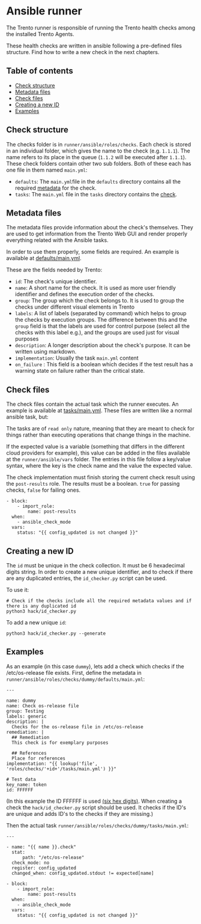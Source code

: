 # Ansible runner

The Trento runner is responsible of running the Trento health checks among the installed Trento Agents.

These health checks are written in ansible following a pre-defined files structure. Find how to write a new check in the next chapters.

## Table of contents

 - [Check structure](#check-structure)
 - [Metadata files](#metadata-files)
 - [Check files](#check-files)
 - [Creating a new ID](#creating-a-new-id)
 - [Examples](#examples)

## Check structure

The checks folder is in `runner/ansible/roles/checks`. Each check is stored in an individual folder, which gives the name to the check (e.g. `1.1.1`). The name refers to its place in the queue (`1.1.2` will be
executed after `1.1.1`). These check folders contain other two sub folders. Both of these each has one file in them named `main.yml`:
- `defaults`: The `main.yml`file in the `defaults` directory contains all the required [metadata](#metadata-files) for the check.
- `tasks`: The `main.yml` file in the `tasks` directory contains the [check](#check-files).

## Metadata files

The metadata files provide information about the check's themselves. They are used to get information
from the Trento Web GUI and render properly everything related with the Ansible tasks.

In order to use them properly, some fields are required. An example is available at [defaults/main.yml](runner/ansible/roles/checks/1.1.1/defaults/main.yml).

These are the fields needed by Trento:

- `id`: The check's unique identifier.
- `name`: A short name for the check. It is used as more user friendly identifier and defines the execution order of the checks.
- `group`: The group which the check belongs to. It is used to group the checks under different visual elements in Trento
- `labels`: A list of labels (separated by command) which helps to group the checks by execution groups. The difference between this and the `group` field
is that the labels are used for control purpose (select all the checks with this label e.g.), and the groups are used just for visual purposes
- `description`: A longer description about the check's purpose. It can be written using markdown.
- `implementation`: Usually the task `main.yml` content
- `on_failure` : This field is a boolean which decides if the test result has a warning state on failure rather than the critical state.

## Check files

The check files contain the actual task which the runner executes. An
example is available at [tasks/main.yml](runner/ansible/roles/checks/1.1.1/tasks/main.yml).
These files are written like a normal ansible task, but:

The tasks are of `read only` nature, meaning that they are meant to check for things rather than executing operations that change things in the machine.

If the expected value is a variable (something that differs in the different cloud providers for example), this value can be added in the files available at the `runner/ansible/vars` folder. The entries in this file follow a key/value syntax, where the key is the check name and the value the expected value.

The check implementation must finish storing the current check result using the `post-results` role. The results must be a boolean. `true` for passing checks, `false` for failing ones.

```
- block:
    - import_role:
        name: post-results
  when:
    - ansible_check_mode
  vars:
    status: "{{ config_updated is not changed }}"
```

## Creating a new ID

The `id` must be unique in the check collection. It must be 6 hexadecimal digits string.
In order to create a new unique identifier, and to check if there are any duplicated entries, the
`id_checker.py` script can be used.

To use it:
```
# Check if the checks include all the required metadata values and if there is any duplicated id
python3 hack/id_checker.py
```

To add a new unique `id`:
```
python3 hack/id_checker.py --generate
```

## Examples

As an example (in this case `dummy`), lets add a check which checks if the /etc/os-release file exists.
First, define the metadata in `runner/ansible/roles/checks/dummy/defaults/main.yml`:

```
---

name: dummy
name: Check os-release file
group: Testing
labels: generic
description: |
  Checks for the os-release file in /etc/os-release
remediation: |
  ## Remediation
  This check is for exemplary purposes

  ## References
  Place for references
implementation: "{{ lookup('file', 'roles/checks/'+id+'/tasks/main.yml') }}"

# Test data
key_name: token
id: FFFFFF
```

(In this example the ID FFFFFF is used [(six hex digits)](#creating-a-new-id). When creating a check the `hack/id_checker.py` script should be used.
It checks if the ID's are unique and adds ID's to the checks if they are missing.)

Then the actual task `runner/ansible/roles/checks/dummy/tasks/main.yml`:

```
---

- name: "{{ name }}.check"
  stat:
      path: "/etc/os-release"
  check_mode: no
  register: config_updated
  changed_when: config_updated.stdout != expected[name]

- block:
    - import_role:
        name: post-results
  when:
    - ansible_check_mode
  vars:
    status: "{{ config_updated is not changed }}"
```
